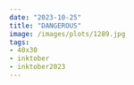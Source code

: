 ```yaml
---
date: "2023-10-25"
title: "DANGEROUS"
image: /images/plots/1289.jpg
tags: 
- 40x30
- inktober
- inktober2023
---
```

